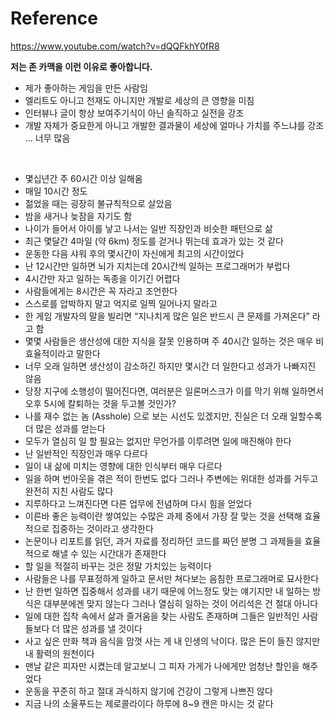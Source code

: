 
# Reference
https://www.youtube.com/watch?v=dQQFkhY0fR8


**저는 존 카맥을 이런 이유로 좋아합니다.**
 * 제가 좋아하는 게임을 만든 사람임 
 * 엘리트도 아니고 천재도 아니지만 개발로 세상의 큰 영향을 미침
 * 인터뷰나 글이 항상 보여주기식이 아닌 솔직하고 실전을 강조
 * 개발 자체가 중요한게 아니고 개발한 결과물이 세상에 얼마나 가치를 주느냐를 강조
… 너무 많음

<br/>


 * 몇십년간 주 60시간 이상 일해옴
 * 매일 10시간 정도
 * 젊었을 때는 굉장히 불규칙적으로 살았음
 * 밤을 새거나 늦잠을 자기도 함
 * 나이가 들어서 아이를 낳고 나서는 일반 직장인과 비슷한 패턴으로 삶
 * 최근 몇달간 4마일 (약 6km) 정도를 걷거나 뛰는데 효과가 있는 것 같다
 * 운동한 다음 샤워 후의 몇시간이 자신에게 최고의 시간이었다
 * 난 12시간만 일하면 뇌가 지치는데 20시간씩 일하는 프로그래머가 부럽다
 * 4시간만 자고 일하는 독종을 이기긴 어렵다
 * 사람들에게는 8시간은 꼭 자라고 조언한다
 * 스스로를 압박하지 말고 억지로 일찍 일어나지 말라고
 * 한 게임 개발자의 말을 빌리면 “지나치게 많은 일은 반드시 큰 문제를 가져온다” 라고 함
 * 몇몇 사람들은 생산성에 대한 지식을 잘못 인용하며 주 40시간 일하는 것은 매우 비효율적이라고 말한다
 * 너무 오래 일하면 생산성이 감소하긴 하지만 몇시간 더 일한다고 성과가 나빠지진 않음
 * 당장 지구에 소행성이 떨어진다면, 여러분은 일론머스크가 이를 막기 위해 일하면서 오후 5시에 칼퇴하는 것을 두고볼 것인가?
 * 나를 재수 없는 놈 (Asshole) 으로 보는 시선도 있겠지만, 진실은 더 오래 일할수록 더 많은 성과를 얻는다
 * 모두가 열심히 일 할 필요는 없지만 무언가를 이루려면 일에 매진해야 한다
 * 난 일반적인 직장인과 매우 다르다
 * 일이 내 삶에 미치는 영향에 대한 인식부터 매우 다르다
 * 일을 하며 번아웃을 겪은 적이 한번도 없다
   그러나 주변에는 위대한 성과를 거두고 완전히 지친 사람도 많다
 * 지루하다고 느껴진다면 다른 업무에 전념하며 다시 힘을 얻었다
 * 이른바 좋은 능력이란 쌓여있는 수많은 과제 중에서 가장 잘 맞는 것을 선택해 효율적으로 집중하는 것이라고 생각한다
 * 논문이나 리포트를 읽던, 과거 자료를 정리하던 코드를 짜던 분명 그 과제들을 효율적으로 해낼 수 있는 시간대가 존재한다
 * 할 일을 적절히 바꾸는 것은 정말 가치있는 능력이다
 * 사람들은 나를 무표정하게 일하고 문서만 쳐다보는 음침한 프로그래머로 묘사한다
 * 난 한번 일하면 집중해서 성과를 내기 때문에 어느정도 맞는 얘기지만 내 일하는 방식은 대부분에겐 맞지 않는다
   그러나 열심히 일하는 것이 어리석은 건 절대 아니다
 * 일에 대한 집착 속에서 삶과 즐거움을 찾는 사람도 존재하며 그들은 일반적인 사람들보다 더 많은 성과를 낼 것이다
 * 사고 싶은 만화 책과 음식을 맘껏 사는 게 내 인생의 낙이다.
   많은 돈이 들진 않지만 내 활력의 원천이다
 * 맨날 같은 피자만 시켰는데 알고보니 그 피자 가게가 나에게만 엄청난 할인을 해주었다
 * 운동을 꾸준히 하고 절대 과식하지 않기에 건강이 그렇게 나쁘진 않다
 * 지금 나의 소울푸드는 제로콜라이다 하루에 8~9 캔은 마시는 것 같다


